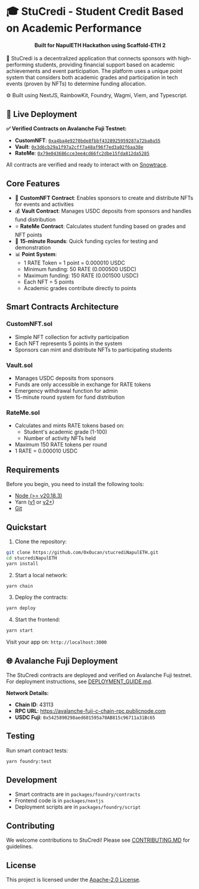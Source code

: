 # 🎓 StuCredi - Student Credit Based on Academic Performance

<h4 align="center">
  Built for NapulETH Hackathon using Scaffold-ETH 2
</h4>

🎯 StuCredi is a decentralized application that connects sponsors with high-performing students, providing financial support based on academic achievements and event participation. The platform uses a unique point system that considers both academic grades and participation in tech events (proven by NFTs) to determine funding allocation.

⚙️ Built using NextJS, RainbowKit, Foundry, Wagmi, Viem, and Typescript.

## 🚀 Live Deployment

**✅ Verified Contracts on Avalanche Fuji Testnet:**

- **CustomNFT**: [`0xa4ba4e9270bde8fbbf4328925959287a72ba0a55`](https://testnet.snowtrace.io/address/0xa4ba4e9270bde8fbbf4328925959287a72ba0a55)
- **Vault**: [`0x3d6cb29a1f97a2cff7a48af96f7ed3a02f6aa38e`](https://testnet.snowtrace.io/address/0x3d6cb29a1f97a2cff7a48af96f7ed3a02f6aa38e)
- **RateMe**: [`0x79e043686cce3ee4cd66fc2dbe15fda812da5285`](https://testnet.snowtrace.io/address/0x79e043686cce3ee4cd66fc2dbe15fda812da5285)

All contracts are verified and ready to interact with on [Snowtrace](https://testnet.snowtrace.io/).

## Core Features

- 🎨 **CustomNFT Contract**: Enables sponsors to create and distribute NFTs for events and activities
- 💰 **Vault Contract**: Manages USDC deposits from sponsors and handles fund distribution
- ⭐ **RateMe Contract**: Calculates student funding based on grades and NFT points
- 🔄 **15-minute Rounds**: Quick funding cycles for testing and demonstration
- 📊 **Point System**:
  - 1 RATE Token = 1 point = 0.000010 USDC
  - Minimum funding: 50 RATE (0.000500 USDC)
  - Maximum funding: 150 RATE (0.001500 USDC)
  - Each NFT = 5 points
  - Academic grades contribute directly to points

## Smart Contracts Architecture

### CustomNFT.sol
- Simple NFT collection for activity participation
- Each NFT represents 5 points in the system
- Sponsors can mint and distribute NFTs to participating students

### Vault.sol
- Manages USDC deposits from sponsors
- Funds are only accessible in exchange for RATE tokens
- Emergency withdrawal function for admin
- 15-minute round system for fund distribution

### RateMe.sol
- Calculates and mints RATE tokens based on:
  - Student's academic grade (1-100)
  - Number of activity NFTs held
- Maximum 150 RATE tokens per round
- 1 RATE = 0.000010 USDC

## Requirements

Before you begin, you need to install the following tools:

- [Node (>= v20.18.3)](https://nodejs.org/en/download/)
- Yarn ([v1](https://classic.yarnpkg.com/en/docs/install/) or [v2+](https://yarnpkg.com/getting-started/install))
- [Git](https://git-scm.com/downloads)

## Quickstart

1. Clone the repository:
```bash
git clone https://github.com/0xOucan/stucrediNapulETH.git
cd stucrediNapulETH
yarn install
```

2. Start a local network:
```bash
yarn chain
```

3. Deploy the contracts:
```bash
yarn deploy
```

4. Start the frontend:
```bash
yarn start
```

Visit your app on: `http://localhost:3000`

## 🌐 Avalanche Fuji Deployment

The StuCredi contracts are deployed and verified on Avalanche Fuji testnet. For deployment instructions, see [DEPLOYMENT_GUIDE.md](DEPLOYMENT_GUIDE.md).

**Network Details:**
- **Chain ID**: 43113
- **RPC URL**: https://avalanche-fuji-c-chain-rpc.publicnode.com
- **USDC Fuji**: `0x5425890298aed601595a70AB815c96711a31Bc65`

## Testing

Run smart contract tests:
```bash
yarn foundry:test
```

## Development

- Smart contracts are in `packages/foundry/contracts`
- Frontend code is in `packages/nextjs`
- Deployment scripts are in `packages/foundry/script`

## Contributing

We welcome contributions to StuCredi! Please see [CONTRIBUTING.MD](CONTRIBUTING.md) for guidelines.

## License

This project is licensed under the [Apache-2.0 License](LICENSE).